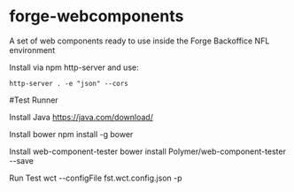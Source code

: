# forge-webcomponents
A set of web components ready to use inside the Forge Backoffice NFL environment

Install via npm http-server and use:

    http-server . -e "json" --cors



#Test Runner

Install Java
     https://java.com/download/

Install bower
    npm install -g bower

Install web-component-tester
    bower install Polymer/web-component-tester --save
    
Run Test 
    wct --configFile fst.wct.config.json -p
